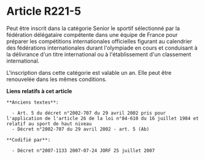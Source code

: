 # Article R221-5

Peut être inscrit dans la catégorie Senior le sportif sélectionné par la fédération délégataire compétente dans une équipe de
France pour préparer les compétitions internationales officielles figurant au calendrier des fédérations internationales
durant l'olympiade en cours et conduisant à la délivrance d'un titre international ou à l'établissement d'un classement
international.

L'inscription dans cette catégorie est valable un an. Elle peut être renouvelée dans les mêmes conditions.

**Liens relatifs à cet article**

	**Anciens textes**:

	  - Art. 5 du décret n°2002-707 du 29 avril 2002 pris pour l'application de l'article 26 de la loi n°84-610 du 16 juillet 1984 et relatif au sport de haut niveau
	  - Décret n°2002-707 du 29 avril 2002 - art. 5 (Ab)

	**Codifié par**:

	  - Décret n°2007-1133 2007-07-24 JORF 25 juillet 2007
